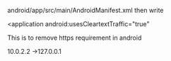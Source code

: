 android/app/src/main/AndroidManifest.xml then write

<application
android:usesCleartextTraffic="true"

This is to remove https requirement in android

10.0.2.2 ->127.0.0.1